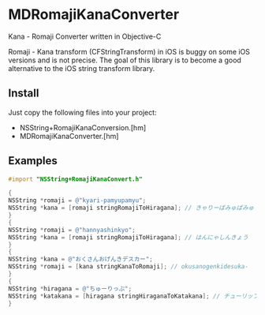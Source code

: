 MDRomajiKanaConverter
=====================

Kana - Romaji Converter written in Objective-C

Romaji - Kana transform (CFStringTransform) in iOS is buggy on some iOS versions and is not precise.
The goal of this library is to become a good alternative to the iOS string transform library.


## Install
Just copy the following files into your project:
* NSString+RomajiKanaConversion.[hm]
* MDRomajiKanaConverter.[hm]
   
## Examples

```objective-c
#import "NSString+RomajiKanaConvert.h"

{
NSString *romaji = @"kyari-pamyupamyu";
NSString *kana = [romaji stringRomajiToHiragana]; // きゃりーぱみゅぱみゅ
}
{
NSString *romaji = @"hannyashinkyo";
NSString *kana = [romaji stringRomajiToHiragana]; // はんにゃしんきょう
}
{
NSString *kana = @"おくさんおげんきデスカー";
NSString *romaji = [kana stringKanaToRomaji]; // okusanogenkidesuka-
}
{
NSString *hiragana = @"ちゅーりっぷ";
NSString *katakana = [hiragana stringHiraganaToKatakana]; // チューリップ
}

```

